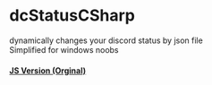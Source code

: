 # dcStatusCSharp
dynamically changes your discord status by json file  
Simplified for windows noobs

#### [JS Version (Orginal)](https://github.com/MikolajMroczkowski/changingDiscordStatus)
